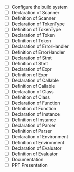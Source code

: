- [ ] Configure the build system
- [ ] Declaration of Scanner
- [ ] Definition of Scanner
- [ ] Declaration of TokenType
- [ ] Definition of TokenType
- [ ] Declaration of Token
- [ ] Definition of Token
- [ ] Declaration of ErrorHandler
- [ ] Definition of ErrorHandler
- [ ] Declaration of Stmt
- [ ] Definition of Stmt
- [ ] Declaration of Expr
- [ ] Definition of Expr
- [ ] Declaration of Callable
- [ ] Definition of Callable
- [ ] Declaration of Class
- [ ] Definition of Class
- [ ] Declaration of Function
- [ ] Definition of Function
- [ ] Declaration of Instance 
- [ ] Definition of Instance
- [ ] Declaration of Parser
- [ ] Definition of Parser
- [ ] Declaration of Environment
- [ ] Definition of Environment 
- [ ] Declaration of Evaluator
- [ ] Definition of Evaluator
- [ ] Documentation
- [ ] PPT Presentation 
